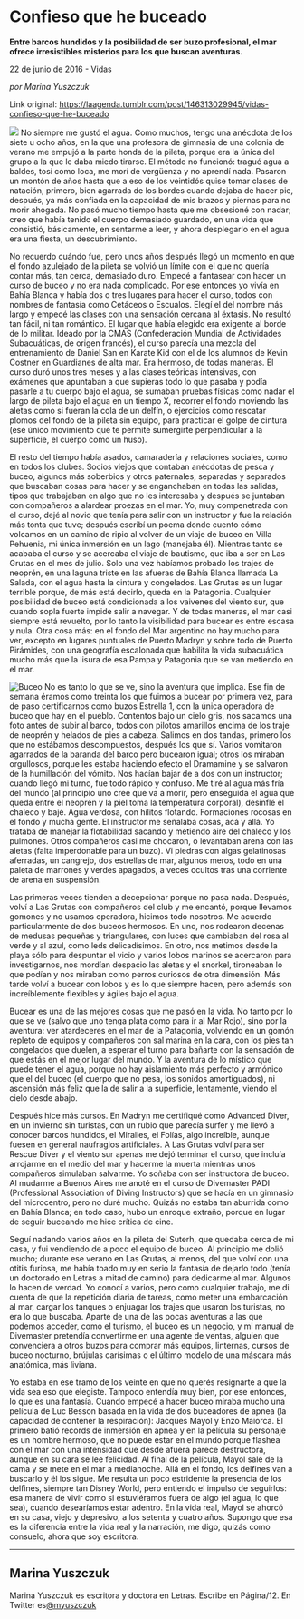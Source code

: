 # Confieso que he buceado

**Entre barcos hundidos y la posibilidad de ser buzo profesional, el mar ofrece irresistibles misterios para los que buscan aventuras.**

22 de junio de 2016 - Vidas

_por Marina Yuszczuk_

Link original: https://laagenda.tumblr.com/post/146313029945/vidas-confieso-que-he-buceado

![](https://64.media.tumblr.com/3f6cae8f7f61d1ff85525c29025cc9f6/tumblr_inline_pjzxyourkZ1t6q87u_500.jpg)
No siempre me gustó el agua. Como muchos, tengo una anécdota de los siete u ocho años, en la que una profesora de gimnasia de una colonia de verano me empujó a la parte honda de la pileta, porque era la única del grupo a la que le daba miedo tirarse. El método no funcionó: tragué agua a baldes, tosí como loca, me morí de vergüenza y no aprendí nada. Pasaron un montón de años hasta que a eso de los veintidós quise tomar clases de natación, primero, bien agarrada de los bordes cuando dejaba de hacer pie, después, ya más confiada en la capacidad de mis brazos y piernas para no morir ahogada. No pasó mucho tiempo hasta que me obsesioné con nadar; creo que había tenido el cuerpo demasiado guardado, en una vida que consistió, básicamente, en sentarme a leer, y ahora desplegarlo en el agua era una fiesta, un descubrimiento. 

No recuerdo cuándo fue, pero unos años después llegó un momento en que el fondo azulejado de la pileta se volvió un límite con el que no quería contar más, tan cerca, demasiado duro. Empecé a fantasear con hacer un curso de buceo y no era nada complicado. Por ese entonces yo vivía en Bahía Blanca y había dos o tres lugares para hacer el curso, todos con nombres de fantasía como Cetáceos o Escualos. Elegí el del nombre más largo y empecé las clases con una sensación cercana al éxtasis. No resultó tan fácil, ni tan romántico. El lugar que había elegido era exigente al borde de lo militar. Ideado por la CMAS (Confederación Mundial de Actividades Subacuáticas, de origen francés), el curso parecía una mezcla del entrenamiento de Daniel San en Karate Kid con el de los alumnos de Kevin Costner en Guardianes de alta mar. Era hermoso, de todas maneras. El curso duró unos tres meses y a las clases teóricas intensivas, con exámenes que apuntaban a que supieras todo lo que pasaba y podía pasarle a tu cuerpo bajo el agua, se sumaban pruebas físicas como nadar el largo de pileta bajo el agua en un tiempo X, recorrer el fondo moviendo las aletas como si fueran la cola de un delfín, o ejercicios como rescatar plomos del fondo de la pileta sin equipo, para practicar el golpe de cintura (ese único movimiento que te permite sumergirte perpendicular a la superficie, el cuerpo como un huso). 

El resto del tiempo había asados, camaradería y relaciones sociales, como en todos los clubes. Socios viejos que contaban anécdotas de pesca y buceo, algunos más soberbios y otros paternales, separadas y separados que buscaban cosas para hacer y se enganchaban en todas las salidas, tipos que trabajaban en algo que no les interesaba y después se juntaban con compañeros a alardear proezas en el mar. Yo, muy compenetrada con el curso, dejé al novio que tenía para salir con un instructor y fue la relación más tonta que tuve; después escribí un poema donde cuento cómo volcamos en un camino de ripio al volver de un viaje de buceo en Villa Pehuenia, mi única inmersión en un lago (manejaba él). Mientras tanto se acababa el curso y se acercaba el viaje de bautismo, que iba a ser en Las Grutas en el mes de julio. Solo una vez habíamos probado los trajes de neoprén, en una laguna triste en las afueras de Bahía Blanca llamada La Salada, con el agua hasta la cintura y congelados. Las Grutas es un lugar terrible porque, de más está decirlo, queda en la Patagonia. Cualquier posibilidad de buceo está condicionada a los vaivenes del viento sur, que cuando sopla fuerte impide salir a navegar. Y de todas maneras, el mar casi siempre está revuelto, por lo tanto la visibilidad para bucear es entre escasa y nula. Otra cosa más: en el fondo del Mar argentino no hay mucho para ver, excepto en lugares puntuales de Puerto Madryn y sobre todo de Puerto Pirámides, con una geografía escalonada que habilita la vida subacuática mucho más que la lisura de esa Pampa y Patagonia que se van metiendo en el mar. 

![Buceo](https://64.media.tumblr.com/3f6cae8f7f61d1ff85525c29025cc9f6/tumblr_inline_pjzxyourkZ1t6q87u_500.jpg) No es tanto lo que se ve, sino la aventura que implica. 
Ese fin de semana éramos como treinta los que fuimos a bucear por primera vez, para de paso certificarnos como buzos Estrella 1, con la única operadora de buceo que hay en el pueblo. Contentos bajo un cielo gris, nos sacamos una foto antes de subir al barco, todos con pilotos amarillos encima de los traje de neoprén y helados de pies a cabeza. Salimos en dos tandas, primero los que no estábamos descompuestos, después los que sí. Varios vomitaron agarrados de la baranda del barco pero bucearon igual; otros los miraban orgullosos, porque les estaba haciendo efecto el Dramamine y se salvaron de la humillación del vómito. Nos hacían bajar de a dos con un instructor; cuando llegó mi turno, fue todo rápido y confuso. Me tiré al agua más fría del mundo (al principio uno cree que va a morir, pero enseguida el agua que queda entre el neoprén y la piel toma la temperatura corporal), desinflé el chaleco y bajé. Agua verdosa, con hilitos flotando. Formaciones rocosas en el fondo y mucha gente. El instructor me señalaba cosas, acá y allá. Yo trataba de manejar la flotabilidad sacando y metiendo aire del chaleco y los pulmones. Otros compañeros casi me chocaron, o levantaban arena con las aletas (falta imperdonable para un buzo). Vi piedras con algas gelatinosas aferradas, un cangrejo, dos estrellas de mar, algunos meros, todo en una paleta de marrones y verdes apagados, a veces ocultos tras una corriente de arena en suspensión. 

Las primeras veces tienden a decepcionar porque no pasa nada. Después, volví a Las Grutas con compañeros del club y me encantó, porque llevamos gomones y no usamos operadora, hicimos todo nosotros. Me acuerdo particularmente de dos buceos hermosos. En uno, nos rodearon decenas de medusas pequeñas y triangulares, con luces que cambiaban del rosa al verde y al azul, como leds delicadísimos. En otro, nos metimos desde la playa sólo para despuntar el vicio y varios lobos marinos se acercaron para investigarnos, nos mordían despacio las aletas y el snorkel, tironeaban lo que podían y nos miraban como perros curiosos de otra dimensión. Más tarde volví a bucear con lobos y es lo que siempre hacen, pero además son increíblemente flexibles y ágiles bajo el agua. 

Bucear es una de las mejores cosas que me pasó en la vida. No tanto por lo que se ve (salvo que uno tenga plata como para ir al Mar Rojo), sino por la aventura: ver atardeceres en el mar de la Patagonia, volviendo en un gomón repleto de equipos y compañeros con sal marina en la cara, con los pies tan congelados que duelen, a esperar el turno para bañarte con la sensación de que estás en el mejor lugar del mundo. Y la aventura de lo místico que puede tener el agua, porque no hay aislamiento más perfecto y armónico que el del buceo (el cuerpo que no pesa, los sonidos amortiguados), ni ascensión más feliz que la de salir a la superficie, lentamente, viendo el cielo desde abajo. 


Después hice más cursos. En Madryn me certifiqué como Advanced Diver, en un invierno sin turistas, con un rubio que parecía surfer y me llevó a conocer barcos hundidos, el Miralles, el Folías, algo increíble, aunque fuesen en general naufragios artificiales. A Las Grutas volví para ser Rescue Diver y el viento sur apenas me dejó terminar el curso, que incluía arrojarme en el medio del mar y hacerme la muerta mientras unos compañeros simulaban salvarme. Yo soñaba con ser instructora de buceo. Al mudarme a Buenos Aires me anoté en el curso de Divemaster PADI (Professional Association of Diving Instructors) que se hacía en un gimnasio del microcentro, pero no duré mucho. Quizás no estaba tan aburrida como en Bahía Blanca; en todo caso, hubo un enroque extraño, porque en lugar de seguir buceando me hice crítica de cine. 

Seguí nadando varios años en la pileta del Suterh, que quedaba cerca de mi casa, y fui vendiendo de a poco el equipo de buceo. Al principio me dolió mucho; durante ese verano en Las Grutas, al menos, del que volví con una otitis furiosa, me había toado muy en serio la fantasía de dejarlo todo (tenía un doctorado en Letras a mitad de camino) para dedicarme al mar. Algunos lo hacen de verdad. Yo conocí a varios, pero como cualquier trabajo, me di cuenta de que la repetición diaria de tareas, como meter una embarcación al mar, cargar los tanques o enjuagar los trajes que usaron los turistas, no era lo que buscaba. Aparte de una de las pocas aventuras a las que podemos acceder, como el turismo, el buceo es un negocio, y mi manual de Divemaster pretendía convertirme en una agente de ventas, alguien que convenciera a otros buzos para comprar más equipos, linternas, cursos de buceo nocturno, brújulas carísimas o el último modelo de una máscara más anatómica, más liviana. 

Yo estaba en ese tramo de los veinte en que no querés resignarte a que la vida sea eso que elegiste. Tampoco entendía muy bien, por ese entonces, lo que es una fantasía. Cuando empecé a hacer buceo miraba mucho una película de Luc Besson basada en la vida de dos buceadores de apnea (la capacidad de contener la respiración): Jacques Mayol y Enzo Maiorca. El primero batió records de inmersión en apnea y en la película su personaje es un hombre hermoso, que no puede estar en el mundo porque flashea con el mar con una intensidad que desde afuera parece destructora, aunque en su cara se lee felicidad. Al final de la película, Mayol sale de la cama y se mete en el mar a medianoche. Allá en el fondo, los delfines van a buscarlo y él los sigue. Me resulta un poco estridente la presencia de los delfines, siempre tan Disney World, pero entiendo el impulso de seguirlos: esa manera de vivir como si estuviéramos fuera de algo (el agua, lo que sea), cuando desearíamos estar adentro. En la vida real, Mayol se ahorcó en su casa, viejo y depresivo, a los setenta y cuatro años. Supongo que esa es la diferencia entre la vida real y la narración, me digo, quizás como consuelo, ahora que soy escritora. 

  




---

 Marina Yuszczuk
----------------

 Marina Yuszczuk es escritora y doctora en Letras. Escribe en Página/12. En Twitter es[@myuszczuk](https://twitter.com/myuszczuk?lang=es) 

